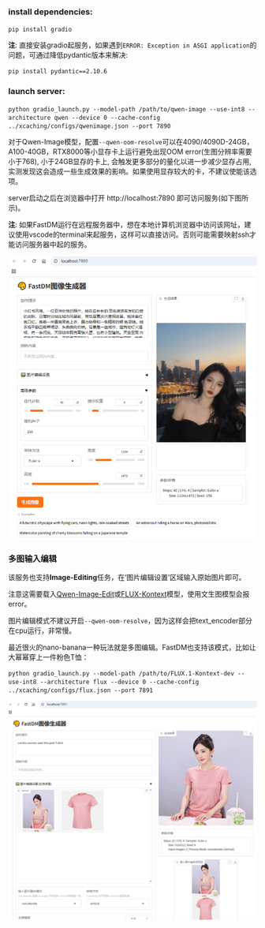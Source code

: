 ### install dependencies:

`pip install gradio`

**注**: 直接安装gradio起服务，如果遇到`ERROR: Exception in ASGI application`的问题，可通过降低pydantic版本来解决:

`pip install pydantic==2.10.6`

### launch server:

`python gradio_launch.py --model-path /path/to/qwen-image --use-int8 --architecture qwen --device 0 --cache-config ../xcaching/configs/qwenimage.json --port 7890`

对于Qwen-Image模型，配置`--qwen-oom-resolve`可以在4090/4090D-24GB，A100-40GB，RTX8000等小显存卡上运行避免出现OOM error(生图分辨率需要小于768), 小于24GB显存的卡上, 会触发更多部分的量化以进一步减少显存占用, 实测发现这会造成一些生成效果的影响。如果使用显存较大的卡，不建议使能该选项。

server启动之后在浏览器中打开 http://localhost:7890 即可访问服务(如下图所示)。

**注**: 如果FastDM运行在远程服务器中，想在本地计算机浏览器中访问该网址，建议使用vscode的terminal来起服务，这样可以直接访问。否则可能需要映射ssh才能访问服务器中起的服务。

![image](../../assets/gradio-gen.PNG)

### 多图输入编辑

该服务也支持**Image-Editing**任务，在‘图片编辑设置’区域输入原始图片即可。

注意这需要载入[Qwen-Image-Edit](https://huggingface.co/Qwen/Qwen-Image-Edit)或[FLUX-Kontext](https://huggingface.co/black-forest-labs/FLUX.1-Kontext-dev)模型，使用文生图模型会报error。

图片编辑模式不建议开启`--qwen-oom-resolve`，因为这样会把text_encoder部分在cpu运行，非常慢。

最近很火的nano-banana一种玩法就是多图编辑。FastDM也支持该模式，比如让大幂幂穿上一件粉色T恤：

`python gradio_launch.py --model-path /path/to/FLUX.1-Kontext-dev --use-int8 --architecture flux --device 0 --cache-config ../xcaching/configs/flux.json --port 7891`

![image](../../assets/multi-image.PNG)
